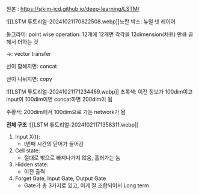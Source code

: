 원본 : https://sjkim-icd.github.io/deep-learning/LSTM/


![[LSTM 튜토리얼-20241021170822508.webp]]노란 박스: 뉴럴 넷 레이어

동그라미: point wise operation: 12개에 12개면 각각을 12dimension(차원) 만큼 곱해서 더하는 것

->: vector transfer

선이 합해지면: concat

선이 나눠지면: copy

![[LSTM 튜토리얼-20241021171234469.webp]]
초록색:
이전 정보가 100dim이고 input이 100dim이면 concat하면 200dim이 됨

주황색:
200dim에서 100dim으로 가는 network가 됨

**전체 구조**
![[LSTM 튜토리얼-20241021171358311.webp]]
1) Input X(t):
	- t번째 시간의 단어가 들어감
2)  Cell state:
	- 절대로 밖으로 빠져나가지 않음, 흘러가는 놈
3) Hidden state:
	- 이전 출력
4) Forget Gate, Input Gate, Output Gate
	- Gate가 총 3가지로 있고, 이게 잘 조합되어서 Long term 